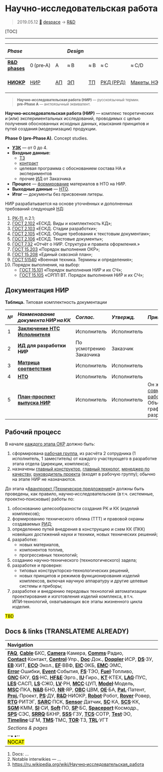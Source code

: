 # Научно‑исследовательская работа
> 2019.05.12 [🚀](../index/index.md) [despace](index.md) → [R&D](rnd.md)

[TOC]

---

|*Phase*|||*Design*|||||*Mass prod.:*||
|:--|:--|:--|:--|:--|:--|:--|:--|:--|:--|
|**[R&D phases](rnd.md)**|0 (pre‑A)|A|≈ B|≈ B|≈ C|≈ C/D|≈ E|…|F|
|**[НИОКР](rnd.md)**|[НИР](rnd_0.md)|[АП](rnd_ap.md)|[ЭП](rnd_ep.md)|[ТП](rnd_tp.md)|[РКД (РРД)](rnd_rkd.md)|[Макеты, НЭО](rnd_neo.md)|[ЛИ](rnd_e.md)|ПСП → СП → ПЭ|Вывод|

> <small>**Научно‑исследовательская работа (НИР)** — русскоязычный термин. **pre‑Phase A** — англоязычный эквивалент.</small>

**Научно‑исследовательская работа (НИР)** — комплекс теоретических и (или) экспериментальных исследований, проводимых с целью получения обоснованных исходных данных, изыскания принципов и путей создания (модернизации) продукции.

**Phase 0 (pre‑Phase A).** Concept studies.

   - **[УЗК](cml.md)** — от 0 до 4.
   - **Входные данные:**
      - [ТЗ](tor.md)
      - [контракт](contract.md)
      - целевая программа с обоснованием состава НА и экспериментов
      - прочие [ИД](init_data.md) от Заказчика
   - **Процесс** — [формирование](dont_panic.md#Словоблудие) материалов в НТО на НИР.
   - **Выходные данные** — [НТО](report_st.md).
   - **Итог** — документы без присвоения литеры.

НИР разрабатывается на основе уточнённых и дополненных требований следующей [НД](doc.md):

   1. [РК‑11](const_rk11.md), п.2.1;
   1. [ГОСТ 2.102](гост_2_102.md) «ЕСКД. Виды и комплектность КД»;
   1. [ГОСТ 2.103](гост_2_103.md) «ЕСКД. Стадии разработки»;
   1. [ГОСТ 2.105](гост_2_105.md) «ЕСКД. Общие требования к текстовым документам»;
   1. [ГОСТ 2.106](гост_2_106.md) «ЕСКД. Текстовые документы»;
   1. [ГОСТ 7.32](гост_7_32.md) «Отчёт о НИР. Структура и правила оформления.»
   1. [ГОСТ 15.203](гост_15_203.md) «Порядок выполнения ОКР»;
   1. [ГОСТ 15.208](гост_15_208.md) «Единый сквозной план»;
   1. [ГОСТ 51540](гост_51540.md) «Военная техника. Термины и определения»;
   1. Порядок выполнения, на выбор:
      - [ГОСТ 15.101](гост_15_101.md) «Порядок выполнения НИР и их СЧ»;
      - [ГОСТ 15.105](гост_15_105.md) «СРПП ВТ. Порядок выполнения НИР и их СЧ»;



<p style="page-break-after:always"> </p>

## Документация НИР
**Таблица.** Типовая комплектность документации

<small>

|*№*|*Наименование документа НИР на КК*|*Соглас.*|*Утвержд.*|*Примечание*|*Основание*|
|:--|:--|:--|:--|:--|:--|
|1|**[Заключение НТС Исполнителя](report_rndc.md)**|Исполнитель|Исполнитель|||
|2|**[ИД](init_data.md) для разработки НИР**|По усмотрению Заказчика|Заказчик|||
|3|**[Матрица соответствия](matrix_compl.md)**|Исполнитель|Исполнитель|||
|4|**[НТО](report_st.md)**|Исполнитель|Исполнитель|||
|5|**[План‑проспект выпуска НИР](plan.md)**|Исполнитель|Исполнитель|Он же «[План совместных работ](plan.md)». Объединён с графиком разработки.||

</small>



<p style="page-break-after:always"> </p>

## Рабочий процесс
В начале [каждого этапа ОКР](rnd.md) должно быть:

   1. сформирована [рабочая группа](wg.md), из расчёта 2 сотрудника (1 исполнитель, 1 заместитель) от каждого участвующего в разработке этапа отдела (дирекции, комплекса);
   1. назначены [главный конструктор](mgmt.md), [главный технолог](mgmt.md), [менеджер по качеству](mgmt.md), [руководитель проекта](mgmt.md) (входят в рабочую группу); обычно на этапе НИР не назначаются.

</small>

До этапа «[Аванпроект (Техническое предложение)](rnd_ap.md)» должны быть проведены, как правило, научно‑исследовательские (в т.ч. системные, проектно‑поисковые) работы по:

   1. обоснованию целесообразности создания РК и КК (изделий комплексов);
   1. формированию технического облика (ТТТ) и правовой охраны создаваемых [РИД](intel_deliv.md);
   1. определению путей внедрения в конструкцию и схем КК (ПКК) новейших достижений науки и техники, новых технических решений;
   1. разработке:
      - новых материалов,
      - компонентов топлив,
      - прогрессивных технологий;
   1. созданию научно‑технического (технологического) задела;
   1. разработке и проверке:
      - типовых конструкторско‑технологических решений,
      - новых принципов и режимов функционирования изделий комплексов, включая научную аппаратуру и другие целевые системы и приборы;
   1. разработке и внедрению передовых технологий автоматизации проектирования и изготовления изделий комплекса, в т.ч. ИПИ‑технологий, охватывающих все этапы жизненного цикла изделия.

<mark>TBD</mark>



<p style="page-break-after:always"> </p>

## Docs & links (TRANSLATEME ALREADY)
|Navigation|
|:--|
|**[FAQ](faq.md)**, **[Cable](cable.md)**·БКС, **[Camera](cam.md)**·Камера, **[Comms](comms.md)**·Радио, **[Contact](contact.md)**·Контакт, **[Control](control.md)**·Упр., **[Doc](doc.md)**·Док., **[Doppler](doppler.md)**·ИСР, **[DS](ds.md)**·ЗУ, **[EB](eb.md)**·ХИТ, **[ECO](ecology.md)**·Экол., **[EF](ef.md)**·ВВФ, **[ElC](elc.md)**·ЭКБ, **[EMC](emc.md)**·ЭМС, **[Error](error.md)**·Ошибки, **[Event](event.md)**·События, **[FS](fs.md)**·ТЭО, **[Fuel](fuel.md)**·Топливо, **[GNC](gnc.md)**·БКУ, **[GS](scs.md)**·НС, **[HF&E](hfe.md)**·Эрго., **[IU](iu.md)**·Гиро., **[KT](kt.md)**·КТЕХ, **[LAG](lag.md)**·ПУC, **[LES](les.md)**·САСП, **[LS](ls.md)**·СЖО, **[LV](lv.md)**·РН, **[MCC](mcc.md)**·ЦУП, **[Model](model.md)**·Модель, **[MSC](sc.md)**·ПКА, **[N&B](nnb.md)**·БНО, **[NR](nr.md)**·ЯР, **[OBC](obc.md)**·ЦВМ, **[OE](oe.md)**·БА, **[Pat.](патент.md)**·Патент, **[Proj.](project.md)**·Проект, **[PS](ps.md)**·ДУ, **[R&D](rnd.md)**·НИОКР, **[Robot](robotics.md)**·Робот, **[Rover](rover.md)**·Ровер, **[RTG](rtg.md)**·РИТЭГ, **[SARC](sarc.md)**·ПСК, **[Sensor](sensor.md)**·Датчик, **[SC](sc.md)**·КА, **[SCS](scs.md)**·КК, **[SGM](sgm.md)**·КММ, **[SI](si.md)**·СИ, **[Soft](soft.md)**·ПО, **[SP](sp.md)**·БС, **[Spaceport](spaceport.md)**·Космодр., **[SPS](sps.md)**·СЭС, **[SRRQ](srrq.md)**·БКНР, **[SSS](sss.md)**·ГЗУ, **[TCS](tcs.md)**·СОТР, **[Test](test.md)**·ЭО, **[Timeline](timeline.md)**·ЦГМ, **[TMS](tms.md)**·ТМС, **[TOR](tor.md)**·ТЗ, **[TRL](trl.md)**·УГТ|
|*Sections & pages*|
|**··• [](.md) •··**<br> <mark>NOCAT</mark>|

   1. Docs: …
   1. Notable interwikies — …
   1. <https://ru.wikipedia.org/wiki/Научно‑исследовательская_работа>
